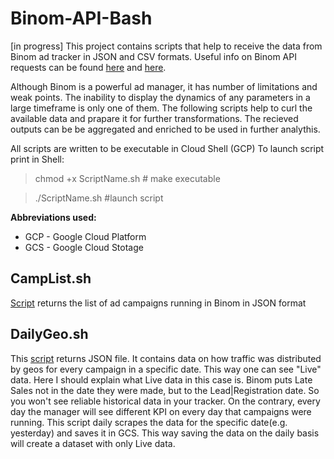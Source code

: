 # Binom-API-Bash
[in progress]
This project contains scripts that help to receive the data from Binom ad tracker in JSON and CSV formats. Useful info on Binom API requests can be found [here](https://docs.binom.org/api.php) and [here](https://documenter.getpostman.com/view/4002000/RVu7Dnr4). 

Although Binom is a powerful ad manager, it has number of limitations and weak points. The inability to display the dynamics of any parameters in a large timeframe is only one of them. The following scripts help to curl the available data and prapare it for further transformations. The recieved outputs can be be aggregated and enriched to be used in further analythis.

All scripts are written to be executable in Cloud Shell (GCP)
To launch script print in Shell: 
>chmod +x ScriptName.sh # make executable

>./ScriptName.sh #launch script

**Abbreviations used:**
  - GCP - Google Cloud Platform
  - GCS - Google Cloud Stotage

## CampList.sh
[Script](https://github.com/MariiaChernysh/Binom-API-Bash/blob/main/CampList.sh) returns the list of ad campaigns running in Binom in JSON format

## DailyGeo.sh
This [script](https://github.com/MariiaChernysh/Binom-API-Bash/blob/main/DailyGeoJSON.sh) returns JSON file. It contains data on how traffic was distributed by geos for every campaign in a specific date. This way one can see "Live" data. 
Here I should explain what Live data in this case is. Binom puts Late Sales not in the date they were made, but to the Lead|Registration date. So you won't see reliable historical data in your tracker. On the contrary, every day the manager will see different KPI on every day that campaigns were running. This script daily scrapes the data for the specific date(e.g. yesterday) and saves it in GCS. This way saving the data on the daily basis will create a dataset with only Live data. 
